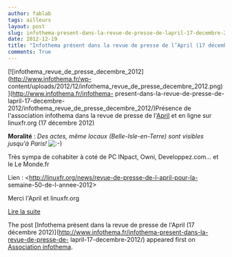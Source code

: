 ```yaml
---
author: fablab
tags: ailleurs
layout: post
slug: infothema-present-dans-la-revue-de-presse-de-lapril-17-decembre-2012
date: 2012-12-19
title: "Infothema présent dans la revue de presse de l’April (17 décembre 2012)"
comments: True
---
```

[![infothema_revue_de_presse_decembre_2012](http://www.infothema.fr/wp-
content/uploads/2012/12/infothema_revue_de_presse_decembre_2012.png)](http://www.infothema.fr/infothema-
present-dans-la-revue-de-presse-de-
lapril-17-decembre-2012/infothema_revue_de_presse_decembre_2012/)Présence de
l'association infothema dans la revue de presse de
l'[April](http://www.april.org/) et en ligne sur linuxfr.org (17 décembre
2012)

**Moralité** : _Des actes, même locaux (Belle-Isle-en-Terre) sont visibles jusqu'à Paris!_ ![:-\)](http://www.infothema.fr/wp-includes/images/smilies/icon_smile.gif)

Très sympa de cohabiter à coté de PC INpact, Owni, Developpez.com… et le Le
Monde.fr

Lien : <http://linuxfr.org/news/revue-de-presse-de-l-april-pour-la-
semaine-50-de-l-annee-2012>

Merci l'April et linuxfr.org

[Lire la suite](http://www.infothema.fr/forum/index.php/topic,267.0.html)



The post [Infothema présent dans la revue de presse de l'April (17 décembre
2012)](http://www.infothema.fr/infothema-present-dans-la-revue-de-presse-de-
lapril-17-decembre-2012/) appeared first on [Association
infothema](http://www.infothema.fr/).


